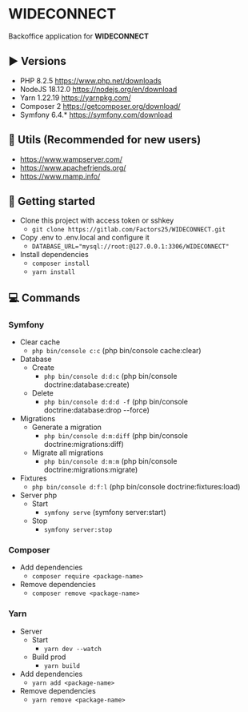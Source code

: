 # WIDECONNECT

Backoffice application for **WIDECONNECT**

## ▶ Versions

- PHP 8.2.5 https://www.php.net/downloads
- NodeJS 18.12.0 https://nodejs.org/en/download
- Yarn 1.22.19 https://yarnpkg.com/
- Composer 2 https://getcomposer.org/download/
- Symfony 6.4.* https://symfony.com/download

## 📘 Utils (Recommended for new users)

- https://www.wampserver.com/
- https://www.apachefriends.org/
- https://www.mamp.info/

## 🚀 Getting started

- Clone this project with access token or sshkey
    - `git clone https://gitlab.com/Factors25/WIDECONNECT.git`
- Copy .env to .env.local and configure it
    - `DATABASE_URL="mysql://root:@127.0.0.1:3306/WIDECONNECT"`
- Install dependencies
    - `composer install`
    - `yarn install`

## 💻 Commands

### Symfony

- Clear cache
    - `php bin/console c:c` (php bin/console cache:clear)
- Database
    - Create
        - `php bin/console d:d:c` (php bin/console doctrine:database:create)
    - Delete
        - `php bin/console d:d:d -f` (php bin/console doctrine:database:drop --force)
- Migrations
    - Generate a migration
        - `php bin/console d:m:diff` (php bin/console doctrine:migrations:diff)
    - Migrate all migrations
        - `php bin/console d:m:m` (php bin/console doctrine:migrations:migrate)
- Fixtures
    - `php bin/console d:f:l` (php bin/console doctrine:fixtures:load)
- Server php
    - Start
        - `symfony serve` (symfony server:start)
    - Stop
        - `symfony server:stop`

### Composer

- Add dependencies
    - `composer require <package-name>`
- Remove dependencies
    - `composer remove <package-name>`

### Yarn

- Server
    - Start
        - `yarn dev --watch`
    - Build prod
        - `yarn build`
- Add dependencies
    - `yarn add <package-name>`
- Remove dependencies
    - `yarn remove <package-name>`
